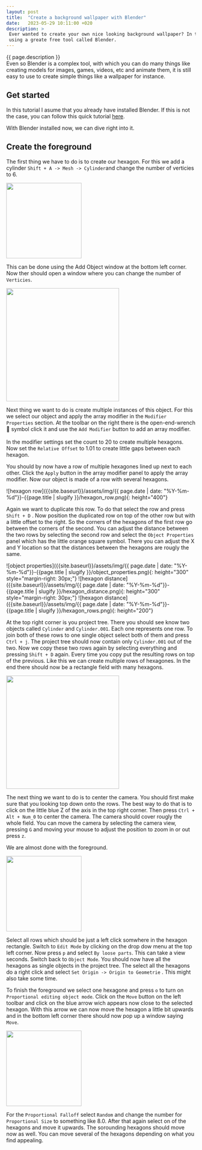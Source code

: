 ```yaml
---
layout: post
title:  "Create a background wallpaper with Blender"
date:   2023-05-29 10:11:00 +020
description: > 
 Ever wanted to create your own nice looking background wallpaper? In this short blog post you can learn how, 
 using a greate free tool called Blender.
---
```


{{ page.description }}  
Even so Blender is a complex tool, with which you can do many things like creating models for images, games, videos, etc and animate them, it is still easy to use to create simple things like a wallpaper for instance. 

## Get started
In this tutorial I asume that you already have installed Blender. If this is not the case, you can follow this quick tutorial [here](https://docs.blender.org/manual/de/dev/getting_started/installing/index.html).  

With Blender installed now, we can dive right into it.  


## Create the foreground
The first thing we have to do is to create our hexagon. For this we add a cylinder `Shift + A -> Mesh -> Cylinder`and change the number of verticies to 6.  

<div class="image-with-description-right ">
    <img src="{{site.baseurl}}/assets/img/{{ page.date | date: "%Y-%m-%d"}}-{{page.title | slugify }}/add_cylinder.png" height="200">
    <p>
        This can be done using the Add Object window at the bottom left corner. Now ther should open a window where you can change the number of <code class="language-plaintext highlight-rouge">Verticies</code>.
    </p>
</div>
<div class="image-with-description-left ">
    <img src="{{site.baseurl}}/assets/img/{{ page.date | date: "%Y-%m-%d"}}-{{page.title | slugify }}/add_array_modifier.png" height="300">
    <p>
        Next thing we want to do is create multiple instances of this object. For this we select our object and apply the array modifier in the <code class="language-plaintext highlight-rouge">Modifier Properties</code> section. At the toolbar on the right there is the open-end-wrench 🔧 symbol click it and use the <code class="language-plaintext highlight-rouge">Add Modifier</code> button to add an array modifier.
        <br><br>
        In the modifier settings set the count to 20 to create multiple hexagons. Now set the <code class="language-plaintext highlight-rouge">Relative Offset</code> to 1.01 to create little gaps between each hexagon.
    </p>
</div>

You should by now have a row of multiple hexagones lined up next to each other. Click the `Apply` button in the array modifier panel to apply the array modifier. Now our object is made of a row with several hexagons.

![hexagon row]({{site.baseurl}}/assets/img/{{ page.date | date: "%Y-%m-%d"}}-{{page.title | slugify }}/hexagon_row.png){: height="400"}

Again we want to duplicate this row. To do that select the row and press `Shift + D` . Now position the duplicated row on top of the other row but with a little offset to the right. So the corners of the hexagons of the first row go between the corners of the second. You can adjust the distance between the two rows by selecting the second row and select the `Object Properties` panel which has the little orange square symbol. There you can adjust the X and Y location so that the distances between the hexagons are rougly the same.  

![object properties]({{site.baseurl}}/assets/img/{{ page.date | date: "%Y-%m-%d"}}-{{page.title | slugify }}/object_properties.png){: height="300" style="margin-right: 30px;"}
![hexagon distance]({{site.baseurl}}/assets/img/{{ page.date | date: "%Y-%m-%d"}}-{{page.title | slugify }}/hexagon_distance.png){: height="300" style="margin-right: 30px;"}
![hexagon distance]({{site.baseurl}}/assets/img/{{ page.date | date: "%Y-%m-%d"}}-{{page.title | slugify }}/hexagon_rows.png){: height="200"}

At the top right corner is you project tree. There you should see know two objects called `Cylinder` and `Cylinder.001`. Each one represents one row. To join both of these rows to one single object select both of them and press `Ctrl + j`. The project tree should now contain only `Cylinder.001` out of the two.
Now we copy these two rows again by selecting everything and pressing `Shift + D` again. Every time you copy put the resulting rows on top of the previous. Like this we can create multiple rows of hexagones. In the end there should now be a rectangle field with many hexagons.  


<div class="image-with-description-right ">
    <img src="{{site.baseurl}}/assets/img/{{ page.date | date: "%Y-%m-%d"}}-{{page.title | slugify }}/camera_positioning.png" height="300">
    <p>
        The next thing we want to do is to center the camera. You should first make sure that you looking top down onto the rows. The best way to do that is to click on the little blue Z of the axis in the top right corner. Then press <code class="language-plaintext highlight-rouge">Ctrl + Alt + Num_0</code> to center the camera. The camera should cover rougly the whole field. You can move the camera by selecting the camera view, pressing <code class="language-plaintext highlight-rouge">G</code> and moving your mouse to adjust the position to zoom in or out press <code class="language-plaintext highlight-rouge">z</code>.  
    </p>
</div>

We are almost done with the foreground. 

<div class="image-with-description-left ">
    <img src="{{site.baseurl}}/assets/img/{{ page.date | date: "%Y-%m-%d"}}-{{page.title | slugify }}/edit_mode.png" height="200">
    <p>
        Select all rows which should be just a left click somwhere in the hexagon rectangle. Switch to <code class="language-plaintext highlight-rouge">Edit Mode</code> by clicking on the drop dow menu at the top left corner. Now press <code class="language-plaintext highlight-rouge">p</code> and select <code class="language-plaintext highlight-rouge">By loose parts</code>. This can take a view seconds. Switch back to  <code class="language-plaintext highlight-rouge">Object Mode</code>. You should now have all the hexagons as single objects in the project tree. The select all the hexagons do a right click and select  <code class="language-plaintext highlight-rouge">Set Origin -> Origin to Geometrie</code> . This might also take some time. 
    </p>
</div>

To finish the foreground we select one hexagone and press `o` to turn on `Proportional editing object mode`. Click on the `Move` button on the left toolbar and click on the blue arrow wich appears now close to the selected hexagon. With this arrow we can now move the hexagon a little bit upwards and in the bottom left corner there should now pop up a window saying `Move`.


<div class="image-with-description-right ">
    <img src="{{site.baseurl}}/assets/img/{{ page.date | date: "%Y-%m-%d"}}-{{page.title | slugify }}/move.png" height="200">
    <p>
        For the <code class="language-plaintext highlight-rouge">Proportional Falloff</code> select <code class="language-plaintext highlight-rouge">Random</code> and change the number for <code class="language-plaintext highlight-rouge">Proportional Size</code> to something like 8.0. After that again select on of the hexagons and move it upwards. The sorounding hexagons should move now as well. You can move several of the hexagons depending on what you find appealing.
    </p>
</div>
